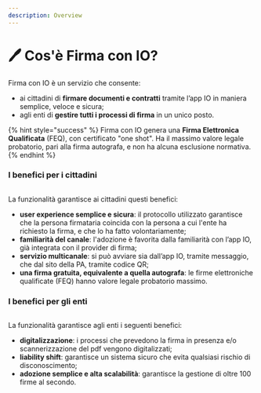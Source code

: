 ```yaml
---
description: Overview
---
```


# 🖊 Cos'è Firma con IO?

Firma con IO è un servizio che consente:

* ai cittadini di **firmare documenti e contratti** tramite l’app IO in maniera semplice, veloce e sicura;
* agli enti di **gestire tutti i processi di firma** in un unico posto.

{% hint style="success" %}
Firma con IO genera una **Firma Elettronica Qualificata** (FEQ), con certificato "one shot". Ha il massimo valore legale probatorio, pari alla firma autografa, e non ha alcuna esclusione normativa.
{% endhint %}

### I benefici per i cittadini

<figure><img src=".gitbook/assets/Schermata 2022-10-26 alle 12.27.11.png" alt=""><figcaption></figcaption></figure>

La funzionalità garantisce ai cittadini questi benefici:

* **user experience semplice e sicura**: il protocollo utilizzato garantisce che la persona firmataria coincida con la persona a cui l'ente ha richiesto la firma, e che lo ha fatto volontariamente;
* **familiarità del canale**: l'adozione è favorita dalla familiarità con l’app IO, già integrata con il provider di firma;
* **servizio multicanale**: si può avviare sia dall’app IO, tramite messaggio, che dal sito della PA, tramite codice QR;
* **una firma gratuita, equivalente a quella autografa**: le firme elettroniche qualificate (FEQ) hanno valore legale probatorio massimo.

### I benefici per gli enti

<figure><img src=".gitbook/assets/Schermata 2022-10-25 alle 14.16.36.png" alt=""><figcaption></figcaption></figure>

La funzionalità garantisce agli enti i seguenti benefici:

* **digitalizzazione**: i processi che prevedono la firma in presenza e/o scannerizzazione del pdf vengono digitalizzati;
* **liability shift**: garantisce un sistema sicuro che evita qualsiasi rischio di disconoscimento;
* **adozione semplice e alta scalabilità**: garantisce la gestione di oltre 100 firme al secondo.
